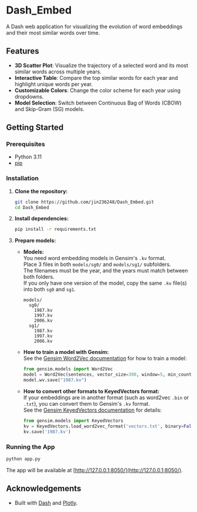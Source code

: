 # Dash_Embed

A Dash web application for visualizing the evolution of word embeddings and their most similar words over time.

## Features

- **3D Scatter Plot**: Visualize the trajectory of a selected word and its most similar words across multiple years.
- **Interactive Table**: Compare the top similar words for each year and highlight unique words per year.
- **Customizable Colors**: Change the color scheme for each year using dropdowns.
- **Model Selection**: Switch between Continuous Bag of Words (CBOW) and Skip-Gram (SG) models.

## Getting Started

### Prerequisites

- Python 3.11
- [pip](https://pip.pypa.io/en/stable/)

### Installation

1. **Clone the repository:**
    ```bash
    git clone https://github.com/jin236248/Dash_Embed.git
    cd Dash_Embed
    ```

2. **Install dependencies:**
    ```bash
    pip install -r requirements.txt
    ```

3. **Prepare models:**

    - **Models:**  
      You need word embedding models in Gensim's `.kv` format.  
      Place 3 files in both `models/sg0/` and `models/sg1/` subfolders.  
      The filenames must be the year, and the years must match between both folders.  
      If you only have one version of the model, copy the same `.kv` file(s) into both `sg0` and `sg1`.

      ```
      models/
        sg0/
          1987.kv
          1997.kv
          2006.kv
        sg1/
          1987.kv
          1997.kv
          2006.kv
      ```

    - **How to train a model with Gensim:**  
      See the [Gensim Word2Vec documentation](https://radimrehurek.com/gensim/models/word2vec.html) for how to train a model:
      ```python
      from gensim.models import Word2Vec
      model = Word2Vec(sentences, vector_size=300, window=5, min_count=1, workers=4)
      model.wv.save("1987.kv")
      ```

    - **How to convert other formats to KeyedVectors format:**  
      If your embeddings are in another format (such as word2vec `.bin` or `.txt`), you can convert them to Gensim's `.kv` format.  
      See the [Gensim KeyedVectors documentation](https://radimrehurek.com/gensim/models/keyedvectors.html#loading-and-saving-vectors) for details:
      ```python
      from gensim.models import KeyedVectors
      kv = KeyedVectors.load_word2vec_format('vectors.txt', binary=False)
      kv.save('1987.kv')
      ```

### Running the App

```bash
python app.py
```

The app will be available at [http://127.0.0.1:8050/](http://127.0.0.1:8050/).

## Acknowledgements

- Built with [Dash](https://dash.plotly.com/) and [Plotly](https://plotly.com/python/).